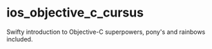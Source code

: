 # ios_objective_c_cursus
Swifty introduction to Objective-C superpowers, pony's and rainbows included.
